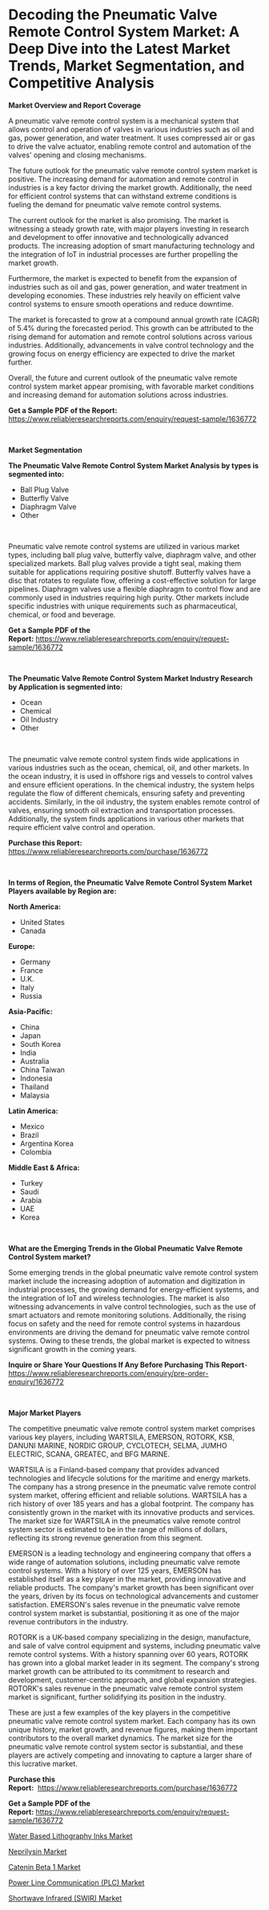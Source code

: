 <p><h1>Decoding the Pneumatic Valve Remote Control System Market: A Deep Dive into the Latest Market Trends, Market Segmentation, and Competitive Analysis</h1></p><p><strong>Market Overview and Report Coverage</strong></p>
<p><p>A pneumatic valve remote control system is a mechanical system that allows control and operation of valves in various industries such as oil and gas, power generation, and water treatment. It uses compressed air or gas to drive the valve actuator, enabling remote control and automation of the valves' opening and closing mechanisms.</p><p>The future outlook for the pneumatic valve remote control system market is positive. The increasing demand for automation and remote control in industries is a key factor driving the market growth. Additionally, the need for efficient control systems that can withstand extreme conditions is fueling the demand for pneumatic valve remote control systems.</p><p>The current outlook for the market is also promising. The market is witnessing a steady growth rate, with major players investing in research and development to offer innovative and technologically advanced products. The increasing adoption of smart manufacturing technology and the integration of IoT in industrial processes are further propelling the market growth.</p><p>Furthermore, the market is expected to benefit from the expansion of industries such as oil and gas, power generation, and water treatment in developing economies. These industries rely heavily on efficient valve control systems to ensure smooth operations and reduce downtime.</p><p>The market is forecasted to grow at a compound annual growth rate (CAGR) of 5.4% during the forecasted period. This growth can be attributed to the rising demand for automation and remote control solutions across various industries. Additionally, advancements in valve control technology and the growing focus on energy efficiency are expected to drive the market further.</p><p>Overall, the future and current outlook of the pneumatic valve remote control system market appear promising, with favorable market conditions and increasing demand for automation solutions across industries.</p></p>
<p><strong>Get a Sample PDF of the Report:</strong> <a href="https://www.reliableresearchreports.com/enquiry/request-sample/1636772">https://www.reliableresearchreports.com/enquiry/request-sample/1636772</a></p>
<p>&nbsp;</p>
<p><strong>Market Segmentation</strong></p>
<p><strong>The Pneumatic Valve Remote Control System Market Analysis by types is segmented into:</strong></p>
<p><ul><li>Ball Plug Valve</li><li>Butterfly Valve</li><li>Diaphragm Valve</li><li>Other</li></ul></p>
<p>&nbsp;</p>
<p><p>Pneumatic valve remote control systems are utilized in various market types, including ball plug valve, butterfly valve, diaphragm valve, and other specialized markets. Ball plug valves provide a tight seal, making them suitable for applications requiring positive shutoff. Butterfly valves have a disc that rotates to regulate flow, offering a cost-effective solution for large pipelines. Diaphragm valves use a flexible diaphragm to control flow and are commonly used in industries requiring high purity. Other markets include specific industries with unique requirements such as pharmaceutical, chemical, or food and beverage.</p></p>
<p><strong>Get a Sample PDF of the Report:</strong>&nbsp;<a href="https://www.reliableresearchreports.com/enquiry/request-sample/1636772">https://www.reliableresearchreports.com/enquiry/request-sample/1636772</a></p>
<p>&nbsp;</p>
<p><strong>The Pneumatic Valve Remote Control System Market Industry Research by Application is segmented into:</strong></p>
<p><ul><li>Ocean</li><li>Chemical</li><li>Oil Industry</li><li>Other</li></ul></p>
<p>&nbsp;</p>
<p><p>The pneumatic valve remote control system finds wide applications in various industries such as the ocean, chemical, oil, and other markets. In the ocean industry, it is used in offshore rigs and vessels to control valves and ensure efficient operations. In the chemical industry, the system helps regulate the flow of different chemicals, ensuring safety and preventing accidents. Similarly, in the oil industry, the system enables remote control of valves, ensuring smooth oil extraction and transportation processes. Additionally, the system finds applications in various other markets that require efficient valve control and operation.</p></p>
<p><strong>Purchase this Report:</strong>&nbsp; <a href="https://www.reliableresearchreports.com/purchase/1636772">https://www.reliableresearchreports.com/purchase/1636772</a></p>
<p>&nbsp;</p>
<p><strong>In terms of Region, the Pneumatic Valve Remote Control System Market Players available by Region are:</strong></p>
<p>
    <p> <strong> North America: </strong>
        <ul>
            <li>United States</li>
            <li>Canada</li>
        </ul>
        </p> 
    <p> <strong> Europe: </strong>
        <ul>
            <li>Germany</li>
            <li>France</li>
            <li>U.K.</li>
            <li>Italy</li>
            <li>Russia</li>
        </ul>
        </p> 
    <p> <strong> Asia-Pacific: </strong>
        <ul>
            <li>China</li>
            <li>Japan</li>
            <li>South Korea</li>
            <li>India</li>
            <li>Australia</li>
            <li>China Taiwan</li>
            <li>Indonesia</li>
            <li>Thailand</li>
            <li>Malaysia</li>
        </ul>
        </p> 
    <p> <strong> Latin America: </strong>
        <ul>
            <li>Mexico</li>
            <li>Brazil</li>
            <li>Argentina Korea</li>
            <li>Colombia</li>
        </ul>
        </p> 
    <p> <strong> Middle East & Africa: </strong>
        <ul>
            <li>Turkey</li>
            <li>Saudi</li>
            <li>Arabia</li>
            <li>UAE</li>
            <li>Korea</li>
        </ul>
    </p>
    </p>
<p>&nbsp;</p>
<p><strong>What are the Emerging Trends in the Global Pneumatic Valve Remote Control System market?</strong></p>
<p><p>Some emerging trends in the global pneumatic valve remote control system market include the increasing adoption of automation and digitization in industrial processes, the growing demand for energy-efficient systems, and the integration of IoT and wireless technologies. The market is also witnessing advancements in valve control technologies, such as the use of smart actuators and remote monitoring solutions. Additionally, the rising focus on safety and the need for remote control systems in hazardous environments are driving the demand for pneumatic valve remote control systems. Owing to these trends, the global market is expected to witness significant growth in the coming years.</p></p>
<p><strong>Inquire or Share Your Questions If Any Before Purchasing This Report</strong>- <a href="https://www.reliableresearchreports.com/enquiry/pre-order-enquiry/1636772">https://www.reliableresearchreports.com/enquiry/pre-order-enquiry/1636772</a></p>
<p>&nbsp;</p>
<p><strong>Major Market Players</strong></p>
<p><p>The competitive pneumatic valve remote control system market comprises various key players, including WARTSILA, EMERSON, ROTORK, KSB, DANUNI MARINE, NORDIC GROUP, CYCLOTECH, SELMA, JUMHO ELECTRIC, SCANA, GREATEC, and BFG MARINE.</p><p>WARTSILA is a Finland-based company that provides advanced technologies and lifecycle solutions for the maritime and energy markets. The company has a strong presence in the pneumatic valve remote control system market, offering efficient and reliable solutions. WARTSILA has a rich history of over 185 years and has a global footprint. The company has consistently grown in the market with its innovative products and services. The market size for WARTSILA in the pneumatics valve remote control system sector is estimated to be in the range of millions of dollars, reflecting its strong revenue generation from this segment.</p><p>EMERSON is a leading technology and engineering company that offers a wide range of automation solutions, including pneumatic valve remote control systems. With a history of over 125 years, EMERSON has established itself as a key player in the market, providing innovative and reliable products. The company's market growth has been significant over the years, driven by its focus on technological advancements and customer satisfaction. EMERSON's sales revenue in the pneumatic valve remote control system market is substantial, positioning it as one of the major revenue contributors in the industry.</p><p>ROTORK is a UK-based company specializing in the design, manufacture, and sale of valve control equipment and systems, including pneumatic valve remote control systems. With a history spanning over 60 years, ROTORK has grown into a global market leader in its segment. The company's strong market growth can be attributed to its commitment to research and development, customer-centric approach, and global expansion strategies. ROTORK's sales revenue in the pneumatic valve remote control system market is significant, further solidifying its position in the industry.</p><p>These are just a few examples of the key players in the competitive pneumatic valve remote control system market. Each company has its own unique history, market growth, and revenue figures, making them important contributors to the overall market dynamics. The market size for the pneumatic valve remote control system sector is substantial, and these players are actively competing and innovating to capture a larger share of this lucrative market.</p></p>
<p><strong>Purchase this Report:</strong>&nbsp;&nbsp;<a href="https://www.reliableresearchreports.com/purchase/1636772">https://www.reliableresearchreports.com/purchase/1636772</a></p>
<p></p>
<p><strong>Get a Sample PDF of the Report:</strong>&nbsp;<a href="https://www.reliableresearchreports.com/enquiry/request-sample/1636772">https://www.reliableresearchreports.com/enquiry/request-sample/1636772</a></p>
<p><p><a href="https://github.com/RichRobinson5/Market-Research-Report-List-1/blob/main/water-based-lithography-inks-market.md">Water Based Lithography Inks Market</a></p><p><a href="https://medium.com/@daveblock1987/neprilysin-market-trends-and-market-analysis-forecasted-for-period-2023-2030-ad426d032b2a">Neprilysin Market</a></p><p><a href="https://medium.com/@nyahmertz/catenin-beta-1-market-exploring-market-share-market-trends-and-future-growth-b48cb097fb60">Catenin Beta 1 Market</a></p><p><a href="https://www.linkedin.com/pulse/power-line-communication-plc-market-size-share-amp-trends-igfhc/">Power Line Communication (PLC) Market</a></p><p><a href="https://www.linkedin.com/pulse/shortwave-infrared-swir-market-research-report-provides-thorough-7mzle/">Shortwave Infrared (SWIR) Market</a></p></p>